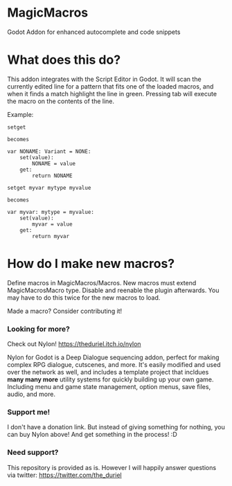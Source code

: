 # MagicMacros
Godot Addon for enhanced autocomplete and code snippets

# What does this do?
This addon integrates with the Script Editor in Godot. It will scan the currently edited line for a pattern that fits one of the loaded macros, and when it finds a match highlight the line in green. Pressing tab will execute the macro on the contents of the line.

Example:

```GDScript
setget

becomes

var NONAME: Variant = NONE:
    set(value):
        NONAME = value
    get:
        return NONAME
```

```GDScript
setget myvar mytype myvalue

becomes

var myvar: mytype = myvalue:
    set(value):
        myvar = value
    get:
        return myvar
```

# How do I make new macros?

Define macros in MagicMacros/Macros. New macros must extend MagicMacrosMacro type. Disable and reenable the plugin afterwards. You may have to do this twice for the new macros to load.

Made a macro? Consider contributing it!

### Looking for more?

Check out Nylon! https://theduriel.itch.io/nylon

Nylon for Godot is a Deep Dialogue sequencing addon, perfect for making complex RPG dialogue, cutscenes, and more. It's easily modified and used over the network as well, and includes a template project that incldues **many many more** utility systems for quickly building up your own game. Including menu and game state management, option menus, save files, audio, and more.

### Support me!

I don't have a donation link. But instead of giving something for nothing, you can buy Nylon above! And get something in the process! :D

### Need support?

This repository is provided as is. However I will happily answer questions via twitter: https://twitter.com/the_duriel
